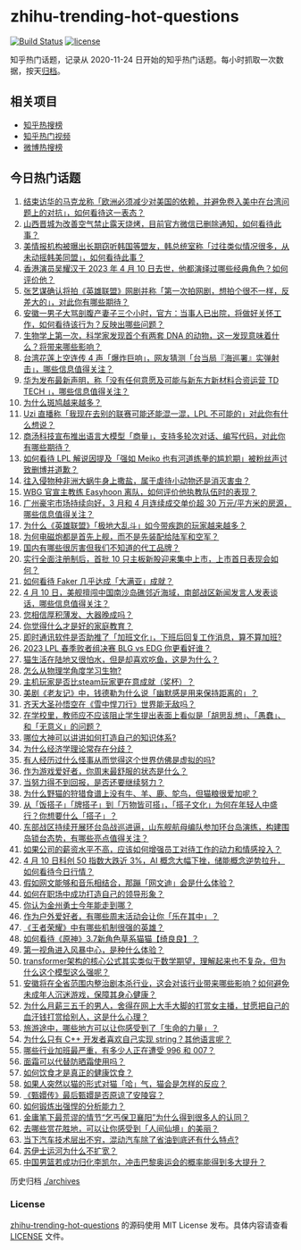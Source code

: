 # zhihu-trending-hot-questions

[![Build Status](https://github.com/justjavac/zhihu-trending-hot-questions/workflows/ci/badge.svg?branch=master)](https://github.com/justjavac/zhihu-trending-hot-questions/actions)
[![license](https://img.shields.io/github/license/justjavac/zhihu-trending-hot-questions)](https://github.com/justjavac/zhihu-trending-hot-questions/blob/master/LICENSE)

知乎热门话题，记录从 2020-11-24
日开始的知乎热门话题。每小时抓取一次数据，按天[归档](./archives)。

## 相关项目

- [知乎热搜榜](https://github.com/justjavac/zhihu-trending-top-search)
- [知乎热门视频](https://github.com/justjavac/zhihu-trending-hot-video)
- [微博热搜榜](https://github.com/justjavac/weibo-trending-hot-search)

## 今日热门话题

<!-- BEGIN -->
<!-- 最后更新时间 Tue Apr 11 2023 04:15:27 GMT+0800 (China Standard Time) -->

1. [结束访华的马克龙称「欧洲必须减少对美国的依赖，并避免卷入美中在台湾问题上的对抗」，如何看待这一表态？](https://www.zhihu.com/question/594662580)
1. [山西晋城为改善空气禁止露天烧烤，目前官方微信已删除通知，如何看待此事？](https://www.zhihu.com/question/594668014)
1. [美情报机构被曝出长期窃听韩国等盟友，韩总统室称「过往类似情况很多，从未动摇韩美同盟」，如何看待此事？](https://www.zhihu.com/question/594685218)
1. [香港演员吴耀汉于 2023 年 4 月 10 日去世，他都演绎过哪些经典角色？如何评价他？](https://www.zhihu.com/question/594700771)
1. [张艺谋确认将拍《英雄联盟》网剧并称「第一次拍网剧，想拍个很不一样，反差大的」，对此你有哪些期待？](https://www.zhihu.com/question/594704497)
1. [安徽一男子大骂剖腹产妻子三个小时，官方：当事人已出院，将做好关怀工作，如何看待该行为？反映出哪些问题？](https://www.zhihu.com/question/594606774)
1. [生物学上第一次，科学家发现首个有两套 DNA 的动物，这一发现意味着什么？将带来哪些影响？](https://www.zhihu.com/question/594661626)
1. [台湾花莲上空连传 4 声「爆炸巨响」，网友猜测「台当局『海巡署』实弹射击」，哪些信息值得关注？](https://www.zhihu.com/question/594681388)
1. [华为发布最新声明，称「没有任何意愿及可能与新东方新材料合资运营 TD TECH 」，哪些信息值得关注？](https://www.zhihu.com/question/594673648)
1. [为什么斑鸠越来越多？](https://www.zhihu.com/question/594148276)
1. [Uzi 直播称「我现在去别的联赛可能还能混一混，LPL 不可能的」对此你有什么想说？](https://www.zhihu.com/question/594707021)
1. [商汤科技宣布推出语言大模型「商量」，支持多轮次对话、编写代码，对此你有哪些期待？](https://www.zhihu.com/question/594793848)
1. [如何看待 LPL 解说因提及「强如 Meiko 也有河道练拳的尴尬期」被粉丝声讨致删博并道歉？](https://www.zhihu.com/question/594707393)
1. [往入侵物种非洲大蜗牛身上撒盐，属于虐待小动物还是消灭害虫？](https://www.zhihu.com/question/594677730)
1. [WBG 官宣主教练 Easyhoon 离队，如何评价他执教队伍时的表现？](https://www.zhihu.com/question/594817840)
1. [广州豪宅市场持续向好，3 月和 4 月连续成交单价超 30 万元/平方米的房源，哪些信息值得关注？](https://www.zhihu.com/question/594593565)
1. [为什么《英雄联盟》「极地大乱斗」如今带疾跑的玩家越来越多？](https://www.zhihu.com/question/594702987)
1. [为何电磁炮都是首先上舰，而不是先装配给陆军和空军？](https://www.zhihu.com/question/308837977)
1. [国内有哪些很厉害但我们不知道的代工品牌？](https://www.zhihu.com/question/389816721)
1. [实行全面注册制后，首批 10 只主板新股迎来集中上市，上市首日表现会如何？](https://www.zhihu.com/question/594660348)
1. [如何看待 Faker 几乎达成「大满亚」成就？](https://www.zhihu.com/question/594706646)
1. [4 月 10 日，美舰擅闯中国南沙岛礁邻近海域，南部战区新闻发言人发表谈话，哪些信息值得关注？](https://www.zhihu.com/question/594700698)
1. [您相信厚积薄发、大器晚成吗？](https://www.zhihu.com/question/584567197)
1. [你觉得什么才是好的家庭教育？](https://www.zhihu.com/question/591819989)
1. [即时通讯软件是否助推了「加班文化」，下班后回复工作消息，算不算加班?](https://www.zhihu.com/question/594341012)
1. [2023 LPL 春季败者组决赛 BLG vs EDG 你更看好谁？](https://www.zhihu.com/question/594725021)
1. [猫生活在陆地又很怕水，但是却喜欢吃鱼，这是为什么？](https://www.zhihu.com/question/593721205)
1. [怎么从物理学角度学习生物?](https://www.zhihu.com/question/594486789)
1. [主机玩家是否比steam玩家更在意成就（奖杯）？](https://www.zhihu.com/question/61000187)
1. [美剧《老友记》中，钱德勒为什么说「幽默感是用来保持距离的」？](https://www.zhihu.com/question/579723161)
1. [齐天大圣孙悟空在《雪中悍刀行》世界能无敌吗？](https://www.zhihu.com/question/505828760)
1. [在学校里，教师应不应该阻止学生提出表面上看似是「胡思乱想」、「愚蠢」、和「无意义」的问题？](https://www.zhihu.com/question/585431185)
1. [哪位大神可以讲讲如何打造自己的知识体系?](https://www.zhihu.com/question/589015473)
1. [为什么经济学理论常存在分歧？](https://www.zhihu.com/question/588901916)
1. [有人经历过什么怪事从而觉得这个世界仿佛是虚拟的吗?](https://www.zhihu.com/question/593489074)
1. [作为游戏爱好者，你周末最舒服的状态是什么？](https://www.zhihu.com/question/594760943)
1. [当努力得不到回报，是否还要继续努力？](https://www.zhihu.com/question/593501231)
1. [为什么野猫的狩猎食谱上没有牛、羊、鹿、鸵鸟，但猫粮很爱加呢？](https://www.zhihu.com/question/589856488)
1. [从「饭搭子」「牌搭子」到「万物皆可搭」，「搭子文化」为何在年轻人中盛行？你想要什么「搭子」？](https://www.zhihu.com/question/594723942)
1. [东部战区持续开展环台岛战巡进逼，山东舰航母编队参加环台岛演练，构建围岛锁台态势，有哪些亮点值得关注？](https://www.zhihu.com/question/594693510)
1. [如果公司的薪资水平不高，应该如何增强员工对待工作的动力和情感投入？](https://www.zhihu.com/question/594166517)
1. [4 月 10 日科创 50 指数大跌近 3%，AI 概念大幅下挫，储能概念逆势拉升，如何看待今日行情？](https://www.zhihu.com/question/594692901)
1. [假如网文能够和音乐相结合，那蹦「网文迪」会是什么体验？](https://www.zhihu.com/question/594582629)
1. [如何在职场中成功打造自己的领导形象？](https://www.zhihu.com/question/594169551)
1. [你认为金州勇士今年能走到哪？](https://www.zhihu.com/question/594706823)
1. [作为户外爱好者，有哪些周末活动会让你「乐在其中」？](https://www.zhihu.com/question/594041562)
1. [《王者荣耀》中有哪些机制很强的英雄？](https://www.zhihu.com/question/583415712)
1. [如何看待《原神》3.7新角色草系猫猫【绮良良】？](https://www.zhihu.com/question/594713718)
1. [第一视角进入风暴中心，是种什么体验？](https://www.zhihu.com/question/594699844)
1. [transformer架构的核心公式其实类似于数学期望，理解起来也不复杂，但为什么这个模型这么强呢？](https://www.zhihu.com/question/580810624)
1. [安徽将在全省范围内整治剧本杀行业，这会对该行业带来哪些影响？如何避免未成年人沉迷游戏，保障其身心健康？](https://www.zhihu.com/question/594172191)
1. [为什么月薪三五千的男人，舍得在网上大手大脚的打赏女主播，甘愿把自己的血汗钱打赏给别人，这是什么心理？](https://www.zhihu.com/question/593640561)
1. [旅游途中，哪些地方可以让你感受到了「生命的力量」？](https://www.zhihu.com/question/592203794)
1. [为什么只有 C++ 开发者喜欢自己实现 string？其他语言呢？](https://www.zhihu.com/question/589910867)
1. [哪些行业加班最严重，有多少人正在遭受 996 和 007？](https://www.zhihu.com/question/594683516)
1. [面霜可以代替防晒霜使用吗？](https://www.zhihu.com/question/589759351)
1. [如何饮食才是真正的健康饮食？](https://www.zhihu.com/question/410733452)
1. [如果人突然以猫的形式对猫「哈」气，猫会是怎样的反应？](https://www.zhihu.com/question/593983612)
1. [《甄嬛传》最后甄嬛是否原谅了安陵容？](https://www.zhihu.com/question/498864236)
1. [如何锻炼出强悍的分析能力？](https://www.zhihu.com/question/29035318)
1. [金庸笔下最荒谬的情节“乞丐保卫襄阳”为什么得到很多人的认同？](https://www.zhihu.com/question/594261377)
1. [去哪些赏花胜地，可以让你感受到「人间仙境」的美丽？](https://www.zhihu.com/question/592203876)
1. [当下汽车技术层出不穷，混动汽车除了省油到底还有什么特点?](https://www.zhihu.com/question/594188209)
1. [苏伊士运河为什么不扩宽？](https://www.zhihu.com/question/451138077)
1. [中国男篮若成功归化李凯尔，冲击巴黎奥运会的概率能得到多大提升？](https://www.zhihu.com/question/594190803)

<!-- END -->

历史归档 [./archives](./archives)

### License

[zhihu-trending-hot-questions](https://github.com/justjavac/zhihu-trending-hot-questions)
的源码使用 MIT License 发布。具体内容请查看 [LICENSE](./LICENSE) 文件。
